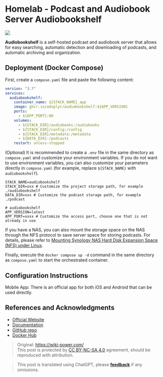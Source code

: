 # Homelab - Podcast and Audiobook Server Audiobookshelf

![](https://f004.backblazeb2.com/file/wiki-media/img/20230531204505.png)

**Audiobookshelf** is a self-hosted podcast and audiobook server that allows for easy searching, automatic detection and downloading of podcasts, and automatic archiving and organization.

## Deployment (Docker Compose)

First, create a `compose.yaml` file and paste the following content:

```yaml title="compose.yaml"
version: "3.7"
services:
  audiobookshelf:
    container_name: ${STACK_NAME}_app
    image: ghcr.io/advplyr/audiobookshelf:${APP_VERSION}
    ports:
      - ${APP_PORT}:80
    volumes:
      - ${STACK_DIR}/audiobooks:/audiobooks
      - ${STACK_DIR}/config:/config
      - ${STACK_DIR}/metadata:/metadata
      - ${DATA_DIR}:/podcasts
    restart: unless-stopped
```

(Optional) It is recommended to create a `.env` file in the same directory as `compose.yaml` and customize your environment variables. If you do not want to use environment variables, you can also customize your parameters directly in `compose.yaml` (for example, replace `${STACK_NAME}` with `audiobookshelf`).

```dotenv title=".env"
STACK_NAME=audiobookshelf
STACK_DIR=xxx # Customize the project storage path, for example ./audiobookshelf
DATA_DIR=xxx # Customize the podcast storage path, for example ./podcast

# audiobookshelf
APP_VERSION=latest
APP_PORT=xxxx # Customize the access port, choose one that is not already in use
```

If you have a NAS, you can also mount the storage space on the NAS through the NFS protocol to save server space for storing podcasts. For details, please refer to [Mounting Synology NAS Hard Disk Expansion Space (NFS) under Linux](https://wiki-power.com/en/Linux%E4%B8%8B%E6%8C%82%E8%BD%BD%E7%BE%A4%E6%99%96NAS%E7%A1%AC%E7%9B%98%E6%8B%93%E5%B1%95%E7%A9%BA%E9%97%B4%EF%BC%88NFS%EF%BC%89/).

Finally, execute the `docker compose up -d` command in the same directory as `compose.yaml` to start the orchestrated container.

## Configuration Instructions

Mobile App: There is an official app for both iOS and Android that can be used directly.

## References and Acknowledgments

- [Official Website](https://www.audiobookshelf.org/)
- [Documentation](https://www.audiobookshelf.org/docs#docker-compose-install)
- [GitHub repo](https://github.com/advplyr/audiobookshelf)
- [Docker Hub](https://hub.docker.com/r/advplyr/audiobookshelf)

> Original: <https://wiki-power.com/>  
> This post is protected by [CC BY-NC-SA 4.0](https://creativecommons.org/licenses/by/4.0/deed.en) agreement, should be reproduced with attribution.

> This post is translated using ChatGPT, please [**feedback**](https://github.com/linyuxuanlin/Wiki_MkDocs/issues/new) if any omissions.